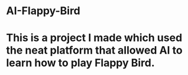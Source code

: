 # AI-Flappy-Bird

# This is a project I made which used the neat platform that allowed AI to learn how to play Flappy Bird.
